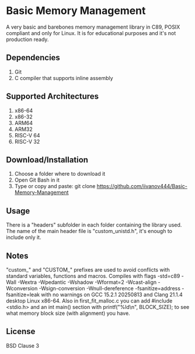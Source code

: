 # Basic Memory Management
A very basic and barebones memory management library in C89, POSIX compliant and only for Linux.
It is for educational purposes and it's not production ready.


## Dependencies
1. Git
2. C compiler that supports inline assembly


## Supported Architectures
1. x86-64
2. x86-32
3. ARM64
4. ARM32
5. RISC-V 64
6. RISC-V 32


## Download/Installation
1. Choose a folder where to download it
2. Open Git Bash in it
3. Type or copy and paste: git clone https://github.com/iivanov444/Basic-Memory-Management


## Usage
There is a "headers" subfolder in each folder containing the library used.
The name of the main header file is "custom_unistd.h", it's enough to include only it.


## Notes
"custom_" and "CUSTOM_" prefixes are used to avoid conflicts with standard variables, functions and macros.
Compiles with flags -std=c89 -Wall -Wextra -Wpedantic -Wshadow -Wformat=2 -Wcast-align -Wconversion -Wsign-conversion -Wnull-dereference -fsanitize=address -fsanitize=leak with no warnings on GCC 15.2.1 20250813 and Clang 21.1.4 desktop Linux x86-64.
Also in first_fit_malloc.c you can add #include <stdio.h> and an int main() section with printf("%ld\n", BLOCK_SIZE); to see what memory block size (with alignment) you have.


## License
BSD Clause 3
